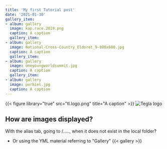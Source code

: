 ```yaml
---
title: 'My first Tutorial post'
date: '2021-01-30'
gallery_item:
- album: gallery
  image: kap.race.2019.png
  caption: A caption
  gallery_item:
- album: gallery
  image: National-Cross-Country_Eldoret_9-800x600.jpg
  caption: A caption
  gallery_item:
- album: gallery
  image: oneyoungworldsummit.jpg
  caption: A caption
  gallery_item:
- album: gallery
  image: purbiel.jpg
  caption: A caption
---
```

{{< figure library="true" src="tl.logo.png" title="A caption" >}}
![Tegla logo](/tl.logo.png 'Tegla Running')
## How are images displayed?
With the alias tab, going to /....., when it does not exist in the local folder?
- Or using the YML material referring to "Gallery"
{{< gallery >}}
